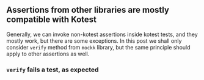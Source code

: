 ## Assertions from other libraries are mostly compatible with Kotest

Generally, we can invoke non-kotest assertions inside kotest tests, and they mostly work, but there are some exceptions. 
In this post we shall only consider `verify` method from `mockk` library, but the same principle should apply to other assertions as well.

### `verify` fails a test, as expected
